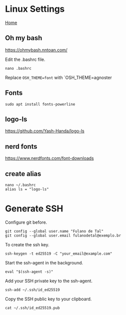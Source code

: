 # Linux Settings

[Home](../README.md)

## Oh my bash
https://ohmybash.nntoan.com/

Edit the .bashrc file.
```
nano .bashrc
```
Replace `OSH_THEME=font` with `OSH_THEME=agnoster

## Fonts
```
sudo apt install fonts-powerline
```
## logo-ls
https://github.com/Yash-Handa/logo-ls

## nerd fonts
https://www.nerdfonts.com/font-downloads

## create alias
```
nano ~/.bashrc
alias ls = "logo-ls"
```

# Generate SSH

Configure git before.
```
git config --global user.name "Fulano de Tal"
git config --global user.email fulanodetal@exemplo.br
```

To create the ssh key.
```
ssh-keygen -t ed25519 -C "your_email@example.com"
```
Start the ssh-agent in the background.
```
eval "$(ssh-agent -s)"
```
Add your SSH private key to the ssh-agent.
```
ssh-add ~/.ssh/id_ed25519
```
Copy the SSH public key to your clipboard.
```
cat ~/.ssh/id_ed25519.pub
